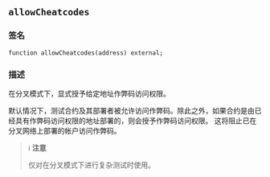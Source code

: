 ## `allowCheatcodes`

### 签名

```solidity
function allowCheatcodes(address) external;
```

### 描述

在分叉模式下，显式授予给定地址作弊码访问权限。

默认情况下，测试合约及其部署者被允许访问作弊码。除此之外，如果合约是由已经具有作弊码访问权限的地址部署的，则会授予作弊码访问权限。
这将阻止已在分叉网络上部署的帐户访问作弊码。

> ℹ️ **注意**
>
> 仅对在分叉模式下进行复杂测试时使用。 
